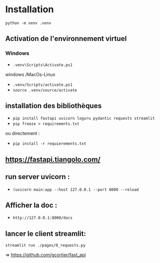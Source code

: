 # Installation
`python -m venv .venv`

## Activation de l'environnement virtuel
### Windows
-  `.venv\Scripts\Activate.ps1`


windows /MacOs-Linux
-  `.venv/Scripts/activate.ps1`
-  `source .venv/source/activate`

## installation des bibliothèques
- `pip install fastapi uvicorn loguru pydantic requests streamlit`
- `pip freeze > requirements.txt`

ou directement : 
- `pip install -r requierements.txt`


## https://fastapi.tiangolo.com/

## run server uvicorn :
- `(uvicorn main:app --host 127.0.0.1 --port 8000 --reload`

## Afficher la doc : 
- `http://127.0.0.1:8000/docs`


## lancer le client streamlit:
`streamlit run ./pages/0_requests.py`

=> https://github.com/gcortier/fast_api